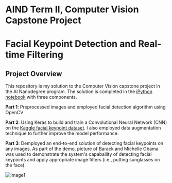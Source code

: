 [//]: # (Image References)

[image1]: ./images/obamas_with_keypoints.png "Facial Keypoint Detection"

# AIND Term II, Computer Vision Capstone Project 
# Facial Keypoint Detection and Real-time Filtering

## Project Overview
This repository is my solution to the Computer Vision capstone project in the AI Nanodegree program. The solution is completed in the [iPython notebook](https://github.com/wikhung/CV-Facial-Keypoints/blob/master/CV_project.ipynb) with three components. 

__Part 1__: Preprocessed images and employed facial detection algorithm using OpenCV

__Part 2__: Using Keras to build and train a Convolutional Neural Network (CNN) on the [Kaggle facial keypoint dataset](https://www.kaggle.com/c/facial-keypoints-detection/data). I also employed data augmentation technique to further improve the model performance.

__Part 3__: Demployed an end-to-end solution of detecting facial keypoints on any images. As part of the demo, picture of Barack and Michelle Obama was used to demonstrate the system's capabaility of detecting facial keypoints and apply appropriate image filters (i.e., putting sunglasses on the face).

![image1]
